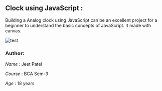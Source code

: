## Clock using JavaScript :

Building a Analog clock using JavaScript can be an excellent project for a beginner to understand the basic concepts of JavaScript. It made with canvas.

![test](https://jsbeginners.com/wp-content/uploads/2019/06/Analogue-Clock-JavaScript-Project.png)

### Author:

*Name*  : Jeet Patel

*Course* : BCA Sem-3 

*Age*   : 18 years
